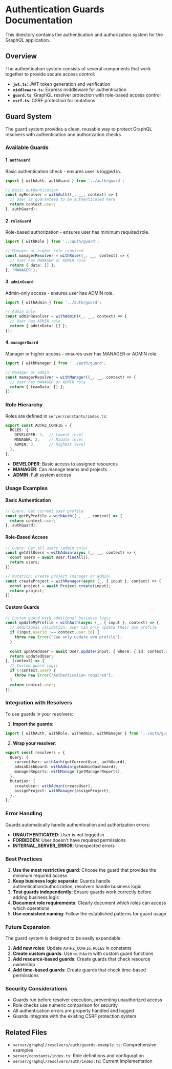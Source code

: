 # Authentication Guards Documentation

This directory contains the authentication and authorization system for the GraphQL application.

## Overview

The authentication system consists of several components that work together to provide secure access control:

- **`jwt.ts`**: JWT token generation and verification
- **`middleware.ts`**: Express middleware for authentication
- **`guard.ts`**: GraphQL resolver protection with role-based access control
- **`csrf.ts`**: CSRF protection for mutations

## Guard System

The guard system provides a clean, reusable way to protect GraphQL resolvers with authentication and authorization checks.

### Available Guards

#### 1. `authGuard`
Basic authentication check - ensures user is logged in.

```typescript
import { withAuth, authGuard } from '../auth/guard';

// Basic authentication
const myResolver = withAuth((_, __, context) => {
  // User is guaranteed to be authenticated here
  return context.user;
}, authGuard);
```

#### 2. `roleGuard`
Role-based authorization - ensures user has minimum required role.

```typescript
import { withRole } from '../auth/guard';

// Manager or higher role required
const managerResolver = withRole((_, __, context) => {
  // User has MANAGER or ADMIN role
  return { data: [] };
}, 'MANAGER');
```

#### 3. `adminGuard`
Admin-only access - ensures user has ADMIN role.

```typescript
import { withAdmin } from '../auth/guard';

// Admin only
const adminResolver = withAdmin((_, __, context) => {
  // User has ADMIN role
  return { adminData: [] };
});
```

#### 4. `managerGuard`
Manager or higher access - ensures user has MANAGER or ADMIN role.

```typescript
import { withManager } from '../auth/guard';

// Manager or admin
const managerResolver = withManager((_, __, context) => {
  // User has MANAGER or ADMIN role
  return { teamData: [] };
});
```

### Role Hierarchy

Roles are defined in `server/constants/index.ts`:

```typescript
export const AUTHZ_CONFIG = {
  ROLES: {
    DEVELOPER: 1,  // Lowest level
    MANAGER: 2,    // Middle level
    ADMIN: 3,      // Highest level
  },
};
```

- **DEVELOPER**: Basic access to assigned resources
- **MANAGER**: Can manage teams and projects
- **ADMIN**: Full system access

### Usage Examples

#### Basic Authentication
```typescript
// Query: Get current user profile
const getMyProfile = withAuth((_, __, context) => {
  return context.user;
}, authGuard);
```

#### Role-Based Access
```typescript
// Query: Get all users (admin only)
const getAllUsers = withAdmin(async (_, __, context) => {
  const users = await User.findAll();
  return users;
});

// Mutation: Create project (manager or admin)
const createProject = withManager(async (_, { input }, context) => {
  const project = await Project.create(input);
  return project;
});
```

#### Custom Guards
```typescript
// Custom guard with additional business logic
const updateMyProfile = withAuth(async (_, { input }, context) => {
  // Additional validation: user can only update their own profile
  if (input.userId !== context.user.id) {
    throw new Error('Can only update own profile');
  }
  
  const updatedUser = await User.update(input, { where: { id: context.user.id } });
  return updatedUser;
}, (context) => {
  // Custom guard logic
  if (!context.user) {
    throw new Error('Authentication required');
  }
  return context.user;
});
```

### Integration with Resolvers

To use guards in your resolvers:

1. **Import the guards**:
```typescript
import { withAuth, withRole, withAdmin, withManager } from '../auth/guard';
```

2. **Wrap your resolver**:
```typescript
export const resolvers = {
  Query: {
    currentUser: withAuth(getCurrentUser, authGuard),
    adminDashboard: withAdmin(getAdminDashboard),
    managerReports: withManager(getManagerReports),
  },
  Mutation: {
    createUser: withAdmin(createUser),
    assignProject: withManager(assignProject),
  },
};
```

### Error Handling

Guards automatically handle authentication and authorization errors:

- **UNAUTHENTICATED**: User is not logged in
- **FORBIDDEN**: User doesn't have required permissions
- **INTERNAL_SERVER_ERROR**: Unexpected errors

### Best Practices

1. **Use the most restrictive guard**: Choose the guard that provides the minimum required access
2. **Keep business logic separate**: Guards handle authentication/authorization, resolvers handle business logic
3. **Test guards independently**: Ensure guards work correctly before adding business logic
4. **Document role requirements**: Clearly document which roles can access which operations
5. **Use consistent naming**: Follow the established patterns for guard usage

### Future Expansion

The guard system is designed to be easily expandable:

1. **Add new roles**: Update `AUTHZ_CONFIG.ROLES` in constants
2. **Create custom guards**: Use `withAuth` with custom guard functions
3. **Add resource-based guards**: Create guards that check resource ownership
4. **Add time-based guards**: Create guards that check time-based permissions

### Security Considerations

- Guards run before resolver execution, preventing unauthorized access
- Role checks use numeric comparison for security
- All authentication errors are properly handled and logged
- Guards integrate with the existing CSRF protection system

## Related Files

- `server/graphql/resolvers/auth/guards-example.ts`: Comprehensive examples
- `server/constants/index.ts`: Role definitions and configuration
- `server/graphql/resolvers/auth/index.ts`: Current implementation 